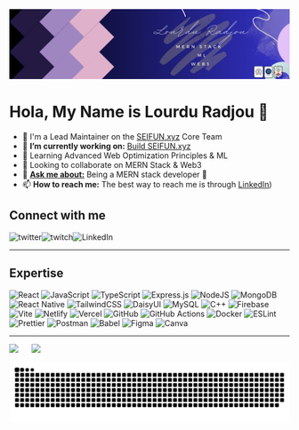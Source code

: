 <img src="./banner.png" styles />
<!-- Thanks to https://github.com/ahaywood , i used some of her readme code -->

# Hola, My Name is Lourdu Radjou 👋

- 🌲 I'm a Lead Maintainer on the [SEIFUN.xyz](https://seifun.xyz) Core Team
- 🔭 **I’m currently working on:** [Build SEIFUN.xyz](https://seifun.xyz)
- 🌱 Learning Advanced Web Optimization Principles & ML</li>
- 👯 Looking to collaborate on MERN Stack & Web3</li>
- 💬 **[Ask me about:](https://github.com/lourduradjou/luke/discussions)** Being a MERN stack developer 🦄
- 📫 **How to reach me:** The best way to reach me is through [LinkedIn](https://linkedin.com/in/lourduradjou))

## Connect with me
[<img align="left" alt="twitter" src="https://img.shields.io/badge/email-%231DA1F2.svg?&style=for-the-badge&logo=twitter&logoColor=white" />](mailto:rajlourdu15@gmail.com)
[<img align="left" alt="twitch" src="https://img.shields.io/badge/medium-%231DA1F2.svg?&style=for-the-badge&logo=twitch&logoColor=white&color=aa6fff" />](https://medium.com/@@rajlourdu15)
[<img align="left" alt="LinkedIn" src="https://img.shields.io/badge/linkedin-%231DA1F2.svg?&style=for-the-badge&logo=linkedin&logoColor=white&color=0275b3" />](https://linkedin.com/in/lourduradjou)
<br>

---

## Expertise
![React](https://img.shields.io/badge/react-%2320232a.svg?style=for-the-badge&logo=react&logoColor=%2361DAFB)
![JavaScript](https://img.shields.io/badge/javascript-%23323330.svg?style=for-the-badge&logo=javascript&logoColor=%23F7DF1E)
![TypeScript](https://img.shields.io/badge/typescript-%23007ACC.svg?style=for-the-badge&logo=typescript&logoColor=white)
![Express.js](https://img.shields.io/badge/express.js-%23404d59.svg?style=for-the-badge&logo=express&logoColor=%2361DAFB)
![NodeJS](https://img.shields.io/badge/node.js-6DA55F?style=for-the-badge&logo=node.js&logoColor=white)
![MongoDB](https://img.shields.io/badge/MongoDB-%234ea94b.svg?style=for-the-badge&logo=mongodb&logoColor=white)
![React Native](https://img.shields.io/badge/react_native-%2320232a.svg?style=for-the-badge&logo=react&logoColor=%2361DAFB)
![TailwindCSS](https://img.shields.io/badge/tailwindcss-%2338B2AC.svg?style=for-the-badge&logo=tailwind-css&logoColor=white)
![DaisyUI](https://img.shields.io/badge/daisyui-5A0EF8?style=for-the-badge&logo=daisyui&logoColor=white)
![MySQL](https://img.shields.io/badge/mysql-4479A1.svg?style=for-the-badge&logo=mysql&logoColor=white)
![C++](https://img.shields.io/badge/c++-%2300599C.svg?style=for-the-badge&logo=c%2B%2B&logoColor=white)
![Firebase](https://img.shields.io/badge/firebase-a08021?style=for-the-badge&logo=firebase&logoColor=ffcd34)
![Vite](https://img.shields.io/badge/vite-%23646CFF.svg?style=for-the-badge&logo=vite&logoColor=white)
![Netlify](https://img.shields.io/badge/netlify-%23000000.svg?style=for-the-badge&logo=netlify&logoColor=#00C7B7)
![Vercel](https://img.shields.io/badge/vercel-%23000000.svg?style=for-the-badge&logo=vercel&logoColor=white)
![GitHub](https://img.shields.io/badge/github-%23121011.svg?style=for-the-badge&logo=github&logoColor=white)
![GitHub Actions](https://img.shields.io/badge/github%20actions-%232671E5.svg?style=for-the-badge&logo=githubactions&logoColor=white)
![Docker](https://img.shields.io/badge/docker-%230db7ed.svg?style=for-the-badge&logo=docker&logoColor=white)
![ESLint](https://img.shields.io/badge/ESLint-4B3263?style=for-the-badge&logo=eslint&logoColor=white)
![Prettier](https://img.shields.io/badge/prettier-%23F7B93E.svg?style=for-the-badge&logo=prettier&logoColor=black)
![Postman](https://img.shields.io/badge/Postman-FF6C37?style=for-the-badge&logo=postman&logoColor=white)
![Babel](https://img.shields.io/badge/Babel-F9DC3e?style=for-the-badge&logo=babel&logoColor=black)
![Figma](https://img.shields.io/badge/figma-%23F24E1E.svg?style=for-the-badge&logo=figma&logoColor=white)
![Canva](https://img.shields.io/badge/Canva-%2300C4CC.svg?style=for-the-badge&logo=Canva&logoColor=white)

---
<div align="left">
  <img src="https://github-readme-stats.vercel.app/api?username=lourduradjou&theme=date_night&hide_border=false&include_all_commits=true&count_private=true" height="200" style="margin-right: 20px;" />
  <img src="https://github-readme-stats.vercel.app/api/top-langs/?username=lourduradjou&theme=date_night&hide_border=false&include_all_commits=true&count_private=true&layout=compact" height="200"/>
</div>

![snake gif](https://github.com/lourduradjou/lourduradjou/blob/output/github-snake.svg)

<!-- Proudly created with GPRM ( https://gprm.itsvg.in ) -->
